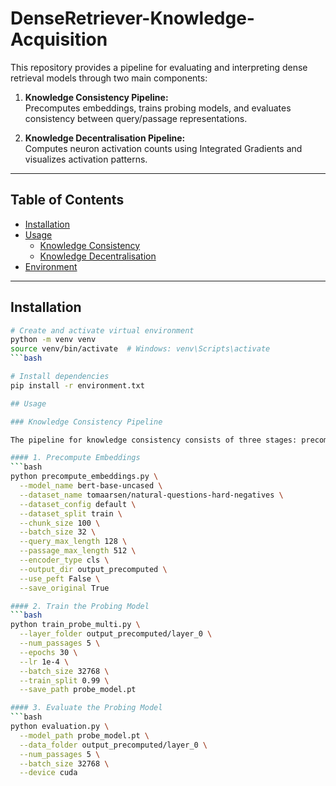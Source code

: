 # DenseRetriever-Knowledge-Acquisition

This repository provides a pipeline for evaluating and interpreting dense retrieval models through two main components:

1. **Knowledge Consistency Pipeline:**  
   Precomputes embeddings, trains probing models, and evaluates consistency between query/passage representations.

2. **Knowledge Decentralisation Pipeline:**  
   Computes neuron activation counts using Integrated Gradients and visualizes activation patterns.

---

## Table of Contents
- [Installation](#installation)
- [Usage](#usage)
  - [Knowledge Consistency](#knowledge-consistency-pipeline)
  - [Knowledge Decentralisation](#knowledge-decentralisation-pipeline)
- [Environment](#environment)

---

## Installation

```bash
# Create and activate virtual environment
python -m venv venv
source venv/bin/activate  # Windows: venv\Scripts\activate
```bash

# Install dependencies
pip install -r environment.txt

## Usage

### Knowledge Consistency Pipeline

The pipeline for knowledge consistency consists of three stages: precomputing embeddings, training a probing model, and evaluating the probe.

#### 1. Precompute Embeddings
```bash
python precompute_embeddings.py \
  --model_name bert-base-uncased \
  --dataset_name tomaarsen/natural-questions-hard-negatives \
  --dataset_config default \
  --dataset_split train \
  --chunk_size 100 \
  --batch_size 32 \
  --query_max_length 128 \
  --passage_max_length 512 \
  --encoder_type cls \
  --output_dir output_precomputed \
  --use_peft False \
  --save_original True

#### 2. Train the Probing Model
```bash
python train_probe_multi.py \
  --layer_folder output_precomputed/layer_0 \
  --num_passages 5 \
  --epochs 30 \
  --lr 1e-4 \
  --batch_size 32768 \
  --train_split 0.99 \
  --save_path probe_model.pt

#### 3. Evaluate the Probing Model
```bash
python evaluation.py \
  --model_path probe_model.pt \
  --data_folder output_precomputed/layer_0 \
  --num_passages 5 \
  --batch_size 32768 \
  --device cuda

